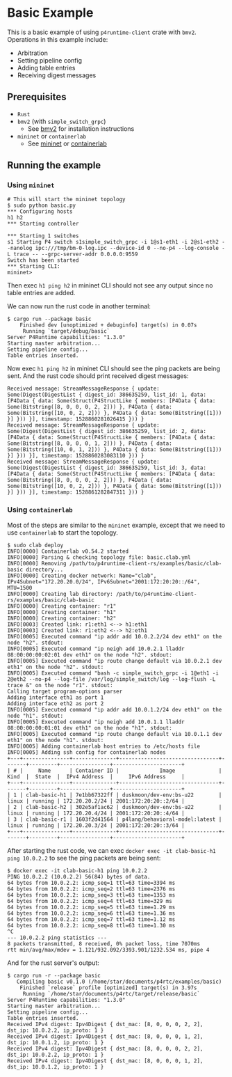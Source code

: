 # Basic Example

This is a basic example of using `p4runtime-client` crate with `bmv2`.
Operations in this example include:

- Arbitration
- Setting pipeline config
- Adding table entries
- Receiving digest messages

## Prerequisites

- `Rust`
- `bmv2` (with `simple_switch_grpc`)
  - See [bmv2](https://github.com/p4lang/behavioral-model#installing-bmv2) for installation instructions
- `mininet` or `containerlab`
  - See [mininet](https://mininet.org/download/) or [containerlab](https://containerlab.dev/quickstart/)

## Running the example

### Using `mininet`

```shell
# This will start the mininet topology
$ sudo python basic.py
*** Configuring hosts
h1 h2 
*** Starting controller

*** Starting 1 switches
s1 Starting P4 switch s1simple_switch_grpc -i 1@s1-eth1 -i 2@s1-eth2 --nanolog ipc:///tmp/bm-0-log.ipc --device-id 0 --no-p4 --log-console -L trace -- --grpc-server-addr 0.0.0.0:9559
Switch has been started
*** Starting CLI:
mininet>
```

Then exec `h1 ping h2` in mininet CLI should not see any output since no table entries are added.

We can now run the rust code in another terminal:

```shell
$ cargo run --package basic
    Finished dev [unoptimized + debuginfo] target(s) in 0.07s
     Running `target/debug/basic`
Server P4Runtime capabilities: "1.3.0"
Starting master arbitration...
Setting pipeline config...
Table entries inserted.
```

Now exec `h1 ping h2` in mininet CLI should see the ping packets are being sent.
And the rust code should print received digest messages:

```shell
Received message: StreamMessageResponse { update: Some(Digest(DigestList { digest_id: 386635259, list_id: 1, data: [P4Data { data: Some(Struct(P4StructLike { members: [P4Data { data: Some(Bitstring([8, 0, 0, 0, 2, 2])) }, P4Data { data: Some(Bitstring([10, 0, 2, 2])) }, P4Data { data: Some(Bitstring([1])) }] })) }], timestamp: 1528860281026415 })) }
Received message: StreamMessageResponse { update: Some(Digest(DigestList { digest_id: 386635259, list_id: 2, data: [P4Data { data: Some(Struct(P4StructLike { members: [P4Data { data: Some(Bitstring([8, 0, 0, 0, 1, 2])) }, P4Data { data: Some(Bitstring([10, 0, 1, 2])) }, P4Data { data: Some(Bitstring([1])) }] })) }], timestamp: 1528860283083110 })) }
Received message: StreamMessageResponse { update: Some(Digest(DigestList { digest_id: 386635259, list_id: 3, data: [P4Data { data: Some(Struct(P4StructLike { members: [P4Data { data: Some(Bitstring([8, 0, 0, 0, 2, 2])) }, P4Data { data: Some(Bitstring([10, 0, 2, 2])) }, P4Data { data: Some(Bitstring([1])) }] })) }], timestamp: 1528861282847311 })) }
```

### Using `containerlab`

Most of the steps are similar to the `mininet` example, except that we need to use `containerlab` to start the topology.

```shell
$ sudo clab deploy
INFO[0000] Containerlab v0.54.2 started                 
INFO[0000] Parsing & checking topology file: basic.clab.yml 
INFO[0000] Removing /path/to/p4runtime-client-rs/examples/basic/clab-basic directory... 
INFO[0000] Creating docker network: Name="clab", IPv4Subnet="172.20.20.0/24", IPv6Subnet="2001:172:20:20::/64", MTU=1500 
INFO[0000] Creating lab directory: /path/to/p4runtime-client-rs/examples/basic/clab-basic 
INFO[0000] Creating container: "r1"                     
INFO[0000] Creating container: "h1"                     
INFO[0000] Creating container: "h2"                     
INFO[0003] Created link: r1:eth1 <--> h1:eth1           
INFO[0003] Created link: r1:eth2 <--> h2:eth1           
INFO[0005] Executed command "ip addr add 10.0.2.2/24 dev eth1" on the node "h2". stdout: 
INFO[0005] Executed command "ip neigh add 10.0.2.1 lladdr 08:00:00:00:02:01 dev eth1" on the node "h2". stdout: 
INFO[0005] Executed command "ip route change default via 10.0.2.1 dev eth1" on the node "h2". stdout: 
INFO[0005] Executed command "bash -c simple_switch_grpc -i 1@eth1 -i 2@eth2 --no-p4 --log-file /var/log/simple_switch/log --log-flush -L trace &" on the node "r1". stdout:
Calling target program-options parser
Adding interface eth1 as port 1
Adding interface eth2 as port 2 
INFO[0005] Executed command "ip addr add 10.0.1.2/24 dev eth1" on the node "h1". stdout: 
INFO[0005] Executed command "ip neigh add 10.0.1.1 lladdr 08:00:00:00:01:01 dev eth1" on the node "h1". stdout: 
INFO[0005] Executed command "ip route change default via 10.0.1.1 dev eth1" on the node "h1". stdout: 
INFO[0005] Adding containerlab host entries to /etc/hosts file 
INFO[0005] Adding ssh config for containerlab nodes     
+---+---------------+--------------+--------------------------------+-------+---------+----------------+----------------------+
| # |     Name      | Container ID |             Image              | Kind  |  State  |  IPv4 Address  |     IPv6 Address     |
+---+---------------+--------------+--------------------------------+-------+---------+----------------+----------------------+
| 1 | clab-basic-h1 | 7e1bb67322ff | duskmoon/dev-env:bs-u22        | linux | running | 172.20.20.2/24 | 2001:172:20:20::2/64 |
| 2 | clab-basic-h2 | 302e5af1ac62 | duskmoon/dev-env:bs-u22        | linux | running | 172.20.20.4/24 | 2001:172:20:20::4/64 |
| 3 | clab-basic-r1 | 1603f2d41564 | p4lang/behavioral-model:latest | linux | running | 172.20.20.3/24 | 2001:172:20:20::3/64 |
+---+---------------+--------------+--------------------------------+-------+---------+----------------+----------------------+
```

After starting the rust code, we can exec `docker exec -it clab-basic-h1 ping 10.0.2.2` to see the ping packets are being sent:

```shell
$ docker exec -it clab-basic-h1 ping 10.0.2.2
PING 10.0.2.2 (10.0.2.2) 56(84) bytes of data.
64 bytes from 10.0.2.2: icmp_seq=1 ttl=63 time=3394 ms
64 bytes from 10.0.2.2: icmp_seq=2 ttl=63 time=2376 ms
64 bytes from 10.0.2.2: icmp_seq=3 ttl=63 time=1353 ms
64 bytes from 10.0.2.2: icmp_seq=4 ttl=63 time=329 ms
64 bytes from 10.0.2.2: icmp_seq=5 ttl=63 time=1.29 ms
64 bytes from 10.0.2.2: icmp_seq=6 ttl=63 time=1.36 ms
64 bytes from 10.0.2.2: icmp_seq=7 ttl=63 time=1.12 ms
64 bytes from 10.0.2.2: icmp_seq=8 ttl=63 time=1.30 ms
^C
--- 10.0.2.2 ping statistics ---
8 packets transmitted, 8 received, 0% packet loss, time 7070ms
rtt min/avg/max/mdev = 1.121/932.092/3393.901/1232.534 ms, pipe 4
```

And for the rust server's output:

```shell
$ cargo run -r --package basic
   Compiling basic v0.1.0 (/home/star/documents/p4rtc/examples/basic)
    Finished `release` profile [optimized] target(s) in 3.97s
     Running `/home/star/documents/p4rtc/target/release/basic`
Server P4Runtime capabilities: "1.3.0"
Starting master arbitration...
Setting pipeline config...
Table entries inserted.
Received IPv4 digest: Ipv4Digest { dst_mac: [8, 0, 0, 0, 2, 2], dst_ip: 10.0.2.2, ip_proto: 1 }
Received IPv4 digest: Ipv4Digest { dst_mac: [8, 0, 0, 0, 1, 2], dst_ip: 10.0.1.2, ip_proto: 1 }
Received IPv4 digest: Ipv4Digest { dst_mac: [8, 0, 0, 0, 2, 2], dst_ip: 10.0.2.2, ip_proto: 1 }
Received IPv4 digest: Ipv4Digest { dst_mac: [8, 0, 0, 0, 1, 2], dst_ip: 10.0.1.2, ip_proto: 1 }
```